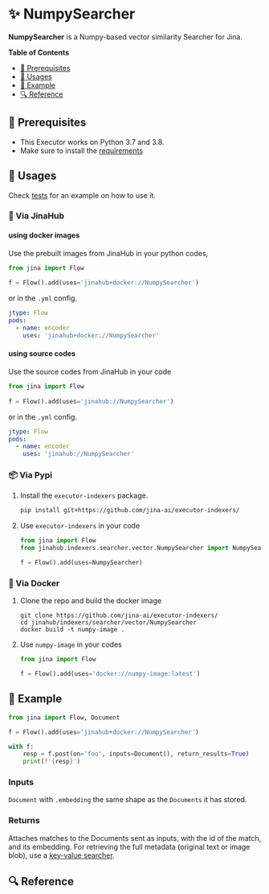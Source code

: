 # ✨ NumpySearcher

**NumpySearcher** is a Numpy-based vector similarity Searcher for Jina. 

<!-- START doctoc generated TOC please keep comment here to allow auto update -->
<!-- DON'T EDIT THIS SECTION, INSTEAD RE-RUN doctoc TO UPDATE -->
**Table of Contents**

- [🌱 Prerequisites](#-prerequisites)
- [🚀 Usages](#-usages)
- [🎉️ Example](#%EF%B8%8F-example)
- [🔍️ Reference](#%EF%B8%8F-reference)

<!-- END doctoc generated TOC please keep comment here to allow auto update -->

## 🌱 Prerequisites

- This Executor works on Python 3.7 and 3.8. 
- Make sure to install the [requirements](./requirements.txt)

## 🚀 Usages

Check [tests](./tests) for an example on how to use it.

### 🚚 Via JinaHub

#### using docker images
Use the prebuilt images from JinaHub in your python codes, 

```python
from jina import Flow
	
f = Flow().add(uses='jinahub+docker://NumpySearcher')
```

or in the `.yml` config.
	
```yaml
jtype: Flow
pods:
  - name: encoder
    uses: 'jinahub+docker://NumpySearcher'
```

#### using source codes
Use the source codes from JinaHub in your code

```python
from jina import Flow
	
f = Flow().add(uses='jinahub://NumpySearcher')
```

or in the `.yml` config.

```yaml
jtype: Flow
pods:
  - name: encoder
    uses: 'jinahub://NumpySearcher'
```


### 📦️ Via Pypi

1. Install the `executor-indexers` package.

	```bash
	pip install git+https://github.com/jina-ai/executor-indexers/
	```

1. Use `executor-indexers` in your code

	```python
	from jina import Flow
	from jinahub.indexers.searcher.vector.NumpySearcher import NumpySearcher
	
	f = Flow().add(uses=NumpySearcher)
	```


### 🐳 Via Docker

1. Clone the repo and build the docker image

	```shell
	git clone https://github.com/jina-ai/executor-indexers/
	cd jinahub/indexers/searcher/vector/NumpySearcher
	docker build -t numpy-image .
	```

1. Use `numpy-image` in your codes

	```python
	from jina import Flow
	
	f = Flow().add(uses='docker://numpy-image:latest')
	```
	

## 🎉️ Example 


```python
from jina import Flow, Document

f = Flow().add(uses='jinahub+docker://NumpySearcher')

with f:
    resp = f.post(on='foo', inputs=Document(), return_results=True)
	print(f'{resp}')
```

### Inputs 

`Document` with `.embedding` the same shape as the `Documents` it has stored.

### Returns

Attaches matches to the Documents sent as inputs, with the id of the match, and its embedding. For retrieving the full metadata (original text or image blob), use a [key-value searcher](./../../keyvalue).


## 🔍️ Reference
